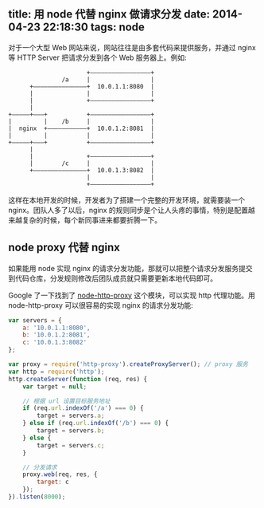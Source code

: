 title: 用 node 代替 nginx 做请求分发
date: 2014-04-23 22:18:30
tags: node
---

对于一个大型 Web 网站来说，网站往往是由多套代码来提供服务，并通过 nginx 等 HTTP Server 把请求分发到各个 Web 服务器上。例如:

```
                      +–––––––––––––––––+
               /a     |                 |
      +–––––––––––––––+  10.0.1.1:8080  |
      |               |                 |
      |               +–––––––––––––––––+
      |
+–––––+–––+           +–––––––––––––––––+
|         |    /b     |                 |
|  nginx  +–––––––––––+  10.0.1.2:8081  |
|         |           |                 |
+–––––+–––+           +–––––––––––––––––+
      |
      |               +–––––––––––––––––+
      |        /c     |                 |
      +–––––––––––––––+  10.0.1.3:8082  |
                      |                 |
                      +–––––––––––––––––+
```

这样在本地开发的时候，开发者为了搭建一个完整的开发环境，就需要装一个 nginx。团队人多了以后，nginx 的规则同步是个让人头疼的事情，特别是配置越来越复杂的时候，每个新同事进来都要折腾一下。

## node proxy 代替 nginx

如果能用 node 实现 nginx 的请求分发功能，那就可以把整个请求分发服务提交到代码仓库，分发规则修改后团队成员就只需要更新本地代码即可。

Google 了一下找到了 [node-http-proxy] 这个模块，可以实现 http 代理功能。用 node-http-proxy 可以很容易的实现 nginx 的请求分发功能:

```javascript
var servers = {
    a: '10.0.1.1:8080',
    b: '10.0.1.2:8081',
    c: '10.0.1.3:8082'
};

var proxy = require('http-proxy').createProxyServer(); // proxy 服务
var http = require('http');
http.createServer(function (req, res) {
    var target = null;

    // 根据 url 设置目标服务地址
    if (req.url.indexOf('/a') === 0) {
        target = servers.a;
    } else if (req.url.indexOf('/b') === 0) {
        target = servers.b;
    } else {
        target = servers.c;
    }

    // 分发请求
    proxy.web(req, res, {
        target: c
    });
}).listen(8000);
```

[node-http-proxy]: https://github.com/nodejitsu/node-http-proxy
